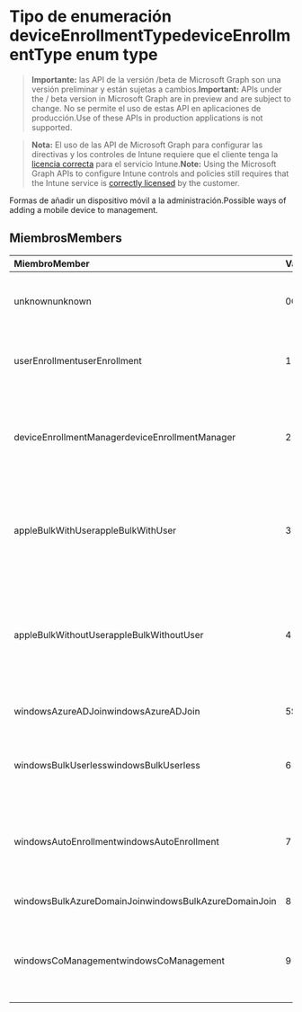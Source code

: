 # <a name="deviceenrollmenttype-enum-type"></a><span data-ttu-id="04850-101">Tipo de enumeración deviceEnrollmentType</span><span class="sxs-lookup"><span data-stu-id="04850-101">deviceEnrollmentType enum type</span></span>

> <span data-ttu-id="04850-102">**Importante:** las API de la versión /beta de Microsoft Graph son una versión preliminar y están sujetas a cambios.</span><span class="sxs-lookup"><span data-stu-id="04850-102">**Important:** APIs under the / beta version in Microsoft Graph are in preview and are subject to change.</span></span> <span data-ttu-id="04850-103">No se permite el uso de estas API en aplicaciones de producción.</span><span class="sxs-lookup"><span data-stu-id="04850-103">Use of these APIs in production applications is not supported.</span></span>

> <span data-ttu-id="04850-104">**Nota:** El uso de las API de Microsoft Graph para configurar las directivas y los controles de Intune requiere que el cliente tenga la [licencia correcta](https://go.microsoft.com/fwlink/?linkid=839381) para el servicio Intune.</span><span class="sxs-lookup"><span data-stu-id="04850-104">**Note:** Using the Microsoft Graph APIs to configure Intune controls and policies still requires that the Intune service is [correctly licensed](https://go.microsoft.com/fwlink/?linkid=839381) by the customer.</span></span>

<span data-ttu-id="04850-105">Formas de añadir un dispositivo móvil a la administración.</span><span class="sxs-lookup"><span data-stu-id="04850-105">Possible ways of adding a mobile device to management.</span></span>

## <a name="members"></a><span data-ttu-id="04850-106">Miembros</span><span class="sxs-lookup"><span data-stu-id="04850-106">Members</span></span>
|<span data-ttu-id="04850-107">Miembro</span><span class="sxs-lookup"><span data-stu-id="04850-107">Member</span></span>|<span data-ttu-id="04850-108">Valor</span><span class="sxs-lookup"><span data-stu-id="04850-108">Value</span></span>|<span data-ttu-id="04850-109">Descripción</span><span class="sxs-lookup"><span data-stu-id="04850-109">Description</span></span>|
|:---|:---|:---|
|<span data-ttu-id="04850-110">unknown</span><span class="sxs-lookup"><span data-stu-id="04850-110">unknown</span></span>|<span data-ttu-id="04850-111">0</span><span class="sxs-lookup"><span data-stu-id="04850-111">0%</span></span>|<span data-ttu-id="04850-112">Valor predeterminado, no se recopiló el tipo de inscripción.</span><span class="sxs-lookup"><span data-stu-id="04850-112">Default value, enrollment type was not collected.</span></span>|
|<span data-ttu-id="04850-113">userEnrollment</span><span class="sxs-lookup"><span data-stu-id="04850-113">userEnrollment</span></span>|<span data-ttu-id="04850-114">1</span><span class="sxs-lookup"><span data-stu-id="04850-114">-1</span></span>|<span data-ttu-id="04850-115">Inscripción realizada por el usuario a través del canal BYOD.</span><span class="sxs-lookup"><span data-stu-id="04850-115">User driven enrollment through BYOD channel.</span></span>|
|<span data-ttu-id="04850-116">deviceEnrollmentManager</span><span class="sxs-lookup"><span data-stu-id="04850-116">deviceEnrollmentManager</span></span>|<span data-ttu-id="04850-117">2</span><span class="sxs-lookup"><span data-stu-id="04850-117">-2</span></span>|<span data-ttu-id="04850-118">Inscripción de usuario con una cuenta de administrador para inscripción de dispositivos.</span><span class="sxs-lookup"><span data-stu-id="04850-118">User enrollment with a device enrollment manager account.</span></span>|
|<span data-ttu-id="04850-119">appleBulkWithUser</span><span class="sxs-lookup"><span data-stu-id="04850-119">appleBulkWithUser</span></span>|<span data-ttu-id="04850-120">3</span><span class="sxs-lookup"><span data-stu-id="04850-120">-3</span></span>|<span data-ttu-id="04850-121">Inscripción masiva de Apple con desafío de usuario (DEP, Configurador de Apple).</span><span class="sxs-lookup"><span data-stu-id="04850-121">Apple bulk enrollment with user challenge (DEP, Apple Configurator).</span></span>|
|<span data-ttu-id="04850-122">appleBulkWithoutUser</span><span class="sxs-lookup"><span data-stu-id="04850-122">appleBulkWithoutUser</span></span>|<span data-ttu-id="04850-123">4</span><span class="sxs-lookup"><span data-stu-id="04850-123">-4</span></span>|<span data-ttu-id="04850-124">Inscripción masiva de Apple sin desafío de usuario (DEP, Configurador de Apple, Configuración móvil).</span><span class="sxs-lookup"><span data-stu-id="04850-124">Apple bulk enrollment without user challenge (DEP, Apple Configurator, Mobile Config).</span></span>|
|<span data-ttu-id="04850-125">windowsAzureADJoin</span><span class="sxs-lookup"><span data-stu-id="04850-125">windowsAzureADJoin</span></span>|<span data-ttu-id="04850-126">5</span><span class="sxs-lookup"><span data-stu-id="04850-126">$-5</span></span>|<span data-ttu-id="04850-127">Windows 10 Azure AD Join.</span><span class="sxs-lookup"><span data-stu-id="04850-127">Windows 10 Azure AD Join.</span></span>|
|<span data-ttu-id="04850-128">windowsBulkUserless</span><span class="sxs-lookup"><span data-stu-id="04850-128">windowsBulkUserless</span></span>|<span data-ttu-id="04850-129">6</span><span class="sxs-lookup"><span data-stu-id="04850-129">-6</span></span>|<span data-ttu-id="04850-130">Inscripción masiva de Windows 10 a través de ICD con certificado.</span><span class="sxs-lookup"><span data-stu-id="04850-130">Windows 10 Bulk enrollment through ICD with certificate.</span></span>|
|<span data-ttu-id="04850-131">windowsAutoEnrollment</span><span class="sxs-lookup"><span data-stu-id="04850-131">windowsAutoEnrollment</span></span>|<span data-ttu-id="04850-132">7</span><span class="sxs-lookup"><span data-stu-id="04850-132">-7</span></span>|<span data-ttu-id="04850-133">Inscripción automática de Windows 10</span><span class="sxs-lookup"><span data-stu-id="04850-133">Windows 10 automatic enrollment.</span></span> <span data-ttu-id="04850-134">(Añadir cuenta de trabajo)</span><span class="sxs-lookup"><span data-stu-id="04850-134">(Add work account)</span></span>|
|<span data-ttu-id="04850-135">windowsBulkAzureDomainJoin</span><span class="sxs-lookup"><span data-stu-id="04850-135">windowsBulkAzureDomainJoin</span></span>|<span data-ttu-id="04850-136">8</span><span class="sxs-lookup"><span data-stu-id="04850-136">-8</span></span>|<span data-ttu-id="04850-137">Windows 10 masivo Azure AD Join.</span><span class="sxs-lookup"><span data-stu-id="04850-137">Windows 10 bulk Azure AD Join.</span></span>|
|<span data-ttu-id="04850-138">windowsCoManagement</span><span class="sxs-lookup"><span data-stu-id="04850-138">windowsCoManagement</span></span>|<span data-ttu-id="04850-139">9</span><span class="sxs-lookup"><span data-stu-id="04850-139">-9</span></span>|<span data-ttu-id="04850-140">Coadministración de Windows 10 activada por AutoPilot o directiva de grupo.</span><span class="sxs-lookup"><span data-stu-id="04850-140">Windows 10 Co-Management triggered by AutoPilot or Group Policy.</span></span>|



